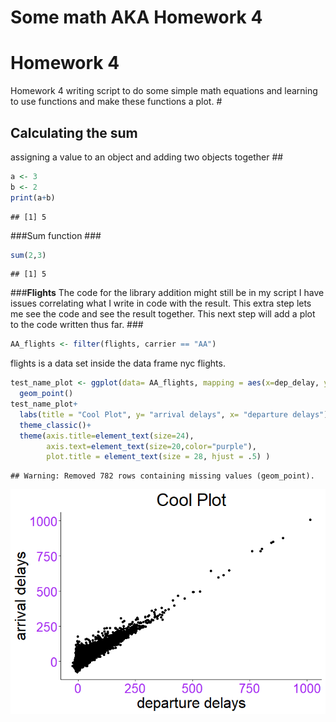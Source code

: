 Some math AKA Homework 4
================

# Homework 4

Homework 4 writing script to do some simple math equations and learning
to use functions and make these functions a plot. \#

## Calculating the sum

assigning a value to an object and adding two objects together \#\#

``` r
a <- 3
b <- 2
print(a+b)
```

    ## [1] 5

\#\#\#Sum function \#\#\#

``` r
sum(2,3)
```

    ## [1] 5

\#\#\#**Flights** The code for the library addition might still be in my
script I have issues correlating what I write in code with the result.
This extra step lets me see the code and see the result together. This
next step will add a plot to the code written thus far. \#\#\#

``` r
AA_flights <- filter(flights, carrier == "AA")
```

flights is a data set inside the data frame nyc flights.

``` r
test_name_plot <- ggplot(data= AA_flights, mapping = aes(x=dep_delay, y=arr_delay))+
  geom_point()
test_name_plot+
  labs(title = "Cool Plot", y= "arrival delays", x= "departure delays")+
  theme_classic()+
  theme(axis.title=element_text(size=24),
        axis.text=element_text(size=20,color="purple"), 
        plot.title = element_text(size = 28, hjust = .5) )
```

    ## Warning: Removed 782 rows containing missing values (geom_point).

![](hmwk_4_v-1_files/figure-gfm/unnamed-chunk-4-1.png)<!-- -->

